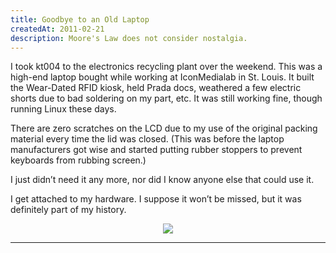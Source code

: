 ```yaml
---
title: Goodbye to an Old Laptop
createdAt: 2011-02-21
description: Moore's Law does not consider nostalgia.
---
```


I took kt004 to the electronics recycling plant over the weekend. This was a high-end laptop bought while
working at IconMedialab in St. Louis. It built the Wear-Dated RFID kiosk, held Prada docs, weathered a few
electric shorts due to bad soldering on my part, etc. It was still working fine, though running Linux these
days.

There are zero scratches on the LCD due to my use of the original packing material every time the lid was
closed. (This was before the laptop manufacturers got wise and started putting rubber stoppers to prevent
keyboards from rubbing screen.)

I just didn’t need it any more, nor did I know anyone else that could use it.

I get attached to my hardware. I suppose it won’t be missed, but it was definitely part of my history.

<p style="text-align: center">
  <img class="rounded" src="/i/blog/2011/P10001662s.jpg" />
</p>

<hr />